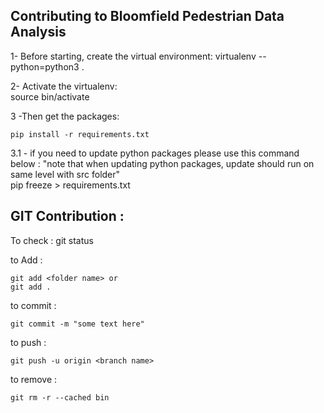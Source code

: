 ## Contributing to Bloomfield Pedestrian Data Analysis

  1- Before starting, create the virtual environment:
    virtualenv --python=python3 .

  2- Activate the virtualenv:  
    source bin/activate

  3 -Then get the packages:

    pip install -r requirements.txt

  3.1 - if you need to update python packages please use this command below :
        "note that when updating python packages, update should run on same level with src folder"  
    pip freeze > requirements.txt  





## GIT Contribution :

  To check :
    git status

  to Add :

    git add <folder name> or
    git add .

  to commit :

    git commit -m "some text here"

  to push :

    git push -u origin <branch name>


  to remove :

    git rm -r --cached bin
